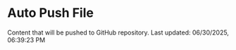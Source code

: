 # Auto Push File

Content that will be pushed to GitHub repository.
Last updated: 06/30/2025, 06:39:23 PM